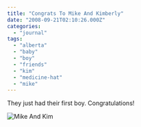 ```yaml
---
title: "Congrats To Mike And Kimberly"
date: "2008-09-21T02:10:26.000Z"
categories: 
  - "journal"
tags: 
  - "alberta"
  - "baby"
  - "boy"
  - "friends"
  - "kim"
  - "medicine-hat"
  - "mike"
---
```


They just had their first boy. Congratulations!

![Mike And Kim](http://farm4.static.flickr.com/3295/2873571917_3362753cbb.jpg?v=0)
